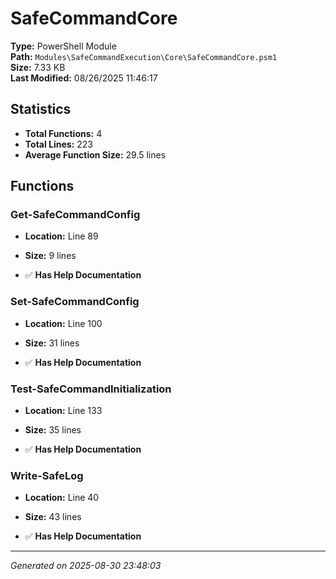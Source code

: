 # SafeCommandCore

**Type:** PowerShell Module  
**Path:** `Modules\SafeCommandExecution\Core\SafeCommandCore.psm1`  
**Size:** 7.33 KB  
**Last Modified:** 08/26/2025 11:46:17  

## Statistics

- **Total Functions:** 4
- **Total Lines:** 223
- **Average Function Size:** 29.5 lines

## Functions


### Get-SafeCommandConfig

- **Location:** Line 89
- **Size:** 9 lines

- ✅ **Has Help Documentation** 
### Set-SafeCommandConfig

- **Location:** Line 100
- **Size:** 31 lines

- ✅ **Has Help Documentation** 
### Test-SafeCommandInitialization

- **Location:** Line 133
- **Size:** 35 lines

- ✅ **Has Help Documentation** 
### Write-SafeLog

- **Location:** Line 40
- **Size:** 43 lines

- ✅ **Has Help Documentation**

---
*Generated on 2025-08-30 23:48:03*
